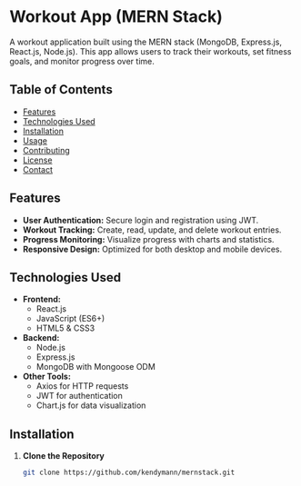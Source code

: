 # Workout App (MERN Stack)

A workout application built using the MERN stack (MongoDB, Express.js, React.js, Node.js). This app allows users to track their workouts, set fitness goals, and monitor progress over time.

## Table of Contents

- [Features](#features)
- [Technologies Used](#technologies-used)
- [Installation](#installation)
- [Usage](#usage)
- [Contributing](#contributing)
- [License](#license)
- [Contact](#contact)

## Features

- **User Authentication:** Secure login and registration using JWT.
- **Workout Tracking:** Create, read, update, and delete workout entries.
- **Progress Monitoring:** Visualize progress with charts and statistics.
- **Responsive Design:** Optimized for both desktop and mobile devices.

## Technologies Used

- **Frontend:**
  - React.js
  - JavaScript (ES6+)
  - HTML5 & CSS3
- **Backend:**
  - Node.js
  - Express.js
  - MongoDB with Mongoose ODM
- **Other Tools:**
  - Axios for HTTP requests
  - JWT for authentication
  - Chart.js for data visualization

## Installation

1. **Clone the Repository**

   ```bash
   git clone https://github.com/kendymann/mernstack.git
